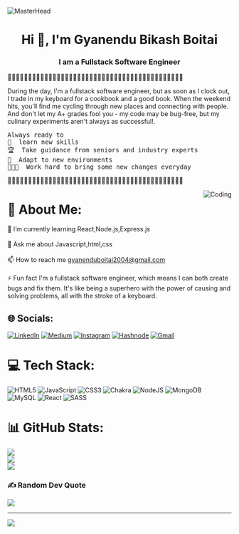 ![MasterHead](https://gifyu.com/image/S6ArQ)
<h1 align="center">Hi 👋, I'm Gyanendu Bikash Boitai</h1>
<h3 align="center">I am a Fullstack Software Engineer </h3>
<p>🦖🦖🦖🦖🦖🦖🦖🦖🦖🦖🦖🦖🦖🦖🦖🦖🦖🦖🦖🦖🦖🦖🦖🦖🦖🦖🦖🦖🦖🦖🦖🦖🦖🦖🦖🦖🦖🦖🦖🦖🦖🦖🦖 </p>
<P>During the day, I'm a fullstack software engineer, but as soon as I clock out, I trade in my keyboard for a cookbook and a good book. When the weekend hits, you'll find me cycling through new places and connecting with people. And don't let my A+ grades fool you - my code may be bug-free, but my culinary experiments aren't always as successful!.</p>
<PRE>Always ready to 
🤹  learn new skills
🏆  Take guidance from seniors and industry experts
🌱  Adapt to new environments
👨🏻‍💻  Work hard to bring some new changes everyday</PRE>
<p>🦖🦖🦖🦖🦖🦖🦖🦖🦖🦖🦖🦖🦖🦖🦖🦖🦖🦖🦖🦖🦖🦖🦖🦖🦖🦖🦖🦖🦖🦖🦖🦖🦖🦖🦖🦖🦖🦖🦖🦖🦖🦖🦖</p>
<img align="right" alt="Coding"  src="https://media.giphy.com/media/v1.Y2lkPTc5MGI3NjExNGUzOTZlMzhlNTM4MmE1ZTY1NGNiNGQwNWQ4OWY1NTcyNzQyZWU0NiZjdD1n/m6lJwNp9xVT1OzGfHb/giphy.gif">

# 💫 About Me:
🌱 I’m currently learning React,Node.js,Express.js<br><br>💬 Ask me about Javascript,html,css<br><br>📫 How to reach me gyanenduboitai2004@gmail.com<br><br>⚡ Fun fact I'm a fullstack software engineer, which means I can both create bugs and fix them. It's like being a superhero with the power of causing and solving problems, all with the stroke of a keyboard.


## 🌐 Socials:
[![LinkedIn](https://img.shields.io/badge/LinkedIn-%230077B5.svg?logo=linkedin&logoColor=white)](https://www.linkedin.com/in/gyanendu-bikash-boitai-a91b1b186/) [![Medium](https://img.shields.io/badge/Medium-12100E?logo=medium&logoColor=white)](https://medium.com/@gyanenduboitai2004)
[![Instagram](https://img.shields.io/badge/Instagram-%23E4405F.svg?logo=Instagram&logoColor=white)](https://instagram.com/https://www.instagram.com/__gyanendu__/)
[![Hashnode](https://img.shields.io/badge/Hashnode-2962FF.svg?logo=Hashnode&logoColor=white)](https://hashnode.com/@Mastercoder01)
[![Gmail](https://img.shields.io/badge/Gmail-D44638.svg?logo=Gmail&logoColor=white)](https://mail.google.com/mail/u/0/#inbox)


# 💻 Tech Stack:
![HTML5](https://img.shields.io/badge/html5-%23E34F26.svg?style=for-the-badge&logo=html5&logoColor=white) ![JavaScript](https://img.shields.io/badge/javascript-%23323330.svg?style=for-the-badge&logo=javascript&logoColor=%23F7DF1E) ![CSS3](https://img.shields.io/badge/css3-%231572B6.svg?style=for-the-badge&logo=css3&logoColor=white) ![Chakra](https://img.shields.io/badge/chakra-%234ED1C5.svg?style=for-the-badge&logo=chakraui&logoColor=white) ![NodeJS](https://img.shields.io/badge/node.js-6DA55F?style=for-the-badge&logo=node.js&logoColor=white) ![MongoDB](https://img.shields.io/badge/MongoDB-%234ea94b.svg?style=for-the-badge&logo=mongodb&logoColor=white) ![MySQL](https://img.shields.io/badge/mysql-%2300f.svg?style=for-the-badge&logo=mysql&logoColor=white) ![React](https://img.shields.io/badge/react-%2320232a.svg?style=for-the-badge&logo=react&logoColor=%2361DAFB) ![SASS](https://img.shields.io/badge/SASS-hotpink.svg?style=for-the-badge&logo=SASS&logoColor=white)

# 📊 GitHub Stats:
![](https://github-readme-stats.vercel.app/api?username=gyanendu01&theme=radical&hide_border=false&include_all_commits=false&count_private=false)<br/>
![](https://github-readme-streak-stats.herokuapp.com/?user=gyanendu01&theme=radical&hide_border=false)<br/>
![](https://github-readme-stats.vercel.app/api/top-langs/?username=gyanendu01&theme=radical&hide_border=false&include_all_commits=false&count_private=false&layout=compact)


### ✍️ Random Dev Quote
![](https://quotes-github-readme.vercel.app/api?type=horizontal&theme=radical)

---

[![](https://visitcount.itsvg.in/api?id=gyanendu01&icon=6&color=11)](https://visitcount.itsvg.in)

